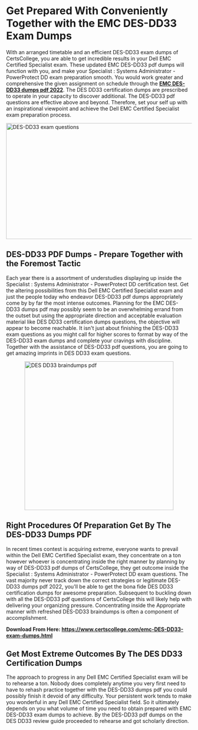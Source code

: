 <h1><strong>Get Prepared With Conveniently Together with the EMC DES-DD33 Exam Dumps&nbsp;</strong></h1>
<p><span style="font-weight: 400;">With an arranged timetable and an efficient  DES-DD33 exam dumps of CertsCollege, you are able to get incredible results in your Dell EMC Certified Specialist exam. These updated EMC DES-DD33 pdf dumps will function with you, and make your Specialist : Systems Administrator - PowerProtect DD exam preparation smooth. You would work greater and comprehensive the given assignment on schedule through the <strong><a href="https://www.certscollege.com/emc-DES-DD33-exam-dumps.html">EMC DES-DD33 dumps pdf 2022</a></strong>. The DES DD33 certification dumps are prescribed to operate in your capacity to discover additional. The  DES-DD33 pdf questions are effective above and beyond. Therefore, set your self up with an inspirational viewpoint and achieve the Dell EMC Certified Specialist exam preparation process.&nbsp;</span></p>
<p><span style="font-weight: 400;"><img style="display: block; margin-left: auto; margin-right: auto;" src="https://i.ibb.co/CPDK3ps/Yellow-and-Blue-Initiative-Blog-Banner.png" alt="DES-DD33 exam questions" width="559" height="315" /></span></p>
<h2><strong>DES-DD33 PDF Dumps - Prepare Together with the Foremost Tactic</strong></h2>
<p><span style="font-weight: 400;">Each year there is a assortment of understudies displaying up inside the Specialist : Systems Administrator - PowerProtect DD certification test. Get the altering possibilities from this Dell EMC Certified Specialist exam and just the people today who endeavor DES-DD33 pdf dumps appropriately come by by far the most intense outcomes. Planning for the EMC DES-DD33 dumps pdf may possibly seem to be an overwhelming errand from the outset but using the appropriate direction and acceptable evaluation material like DES DD33 certification dumps questions, the objective will appear to become reachable. It isn't just about finishing the DES-DD33 exam questions as you might call for higher scores to format by way of the DES-DD33 exam dumps and complete your cravings with discipline. Together with the assistance of DES-DD33 pdf questions, you are going to get amazing imprints in DES DD33 exam questions.</span></p>
<p><span style="font-weight: 400;"><a href="https://tinyurl.com/4u6m6fmm"><img style="display: block; margin-left: auto; margin-right: auto;" src="https://i.ibb.co/9tMrhdY/Teacher-Appreciation-Invitation.png" alt="DES DD33 braindumps pdf " width="404" height="404" /></a></span></p>
<h2><strong>Right Procedures Of Preparation Get By The DES-DD33 Dumps PDF</strong></h2>
<p><span style="font-weight: 400;">In recent times contest is acquiring extreme, everyone wants to prevail within the Dell EMC Certified Specialist exam, they concentrate on a ton however whoever is concentrating inside the right manner by planning by way of DES-DD33 pdf dumps of CertsCollege, they get outcome inside the Specialist : Systems Administrator - PowerProtect DD exam questions. The vast majority never track down the correct strategies or legitimate DES-DD33 dumps pdf 2022, you'll be able to get the bona fide DES DD33 certification dumps for awesome preparation. Subsequent to buckling down with all the  DES-DD33 pdf questions of CertsCollege this will likely help with delivering your organizing pressure. Concentrating inside the Appropriate manner with refreshed DES-DD33 braindumps is often a component of accomplishment.</span></p>
<p><span style="font-weight: 400;"><strong>Download From Here: <a href="https://www.certscollege.com/emc-DES-DD33-exam-dumps.html">https://www.certscollege.com/emc-DES-DD33-exam-dumps.html</a></strong></span></p>
<h2><strong>Get Most Extreme Outcomes By The DES DD33 Certification Dumps</strong></h2>
<p><span style="font-weight: 400;">The approach to progress in any Dell EMC Certified Specialist exam will be to rehearse a ton. Nobody does completely anytime you very first need to have to rehash practice together with the DES-DD33 dumps pdf you could possibly finish it devoid of any difficulty. Your persistent work tends to make you wonderful in any Dell EMC Certified Specialist field. So it ultimately depends on you what volume of time you need to obtain prepared with EMC DES-DD33 exam dumps to achieve. By the DES-DD33 pdf dumps on the DES DD33 review guide proceeded to rehearse and got scholarly direction.</span></p>
